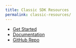 ```yaml
---
title: Classic SDK Resources
permalink: classic-resources/
---
```


* [Get Started](/get-started-classic)
* [Documentation](https://altspacevr.github.io/AltspaceSDK/doc/)
* [GitHub Repo](https://github.com/AltspaceVR/AltspaceSDK)